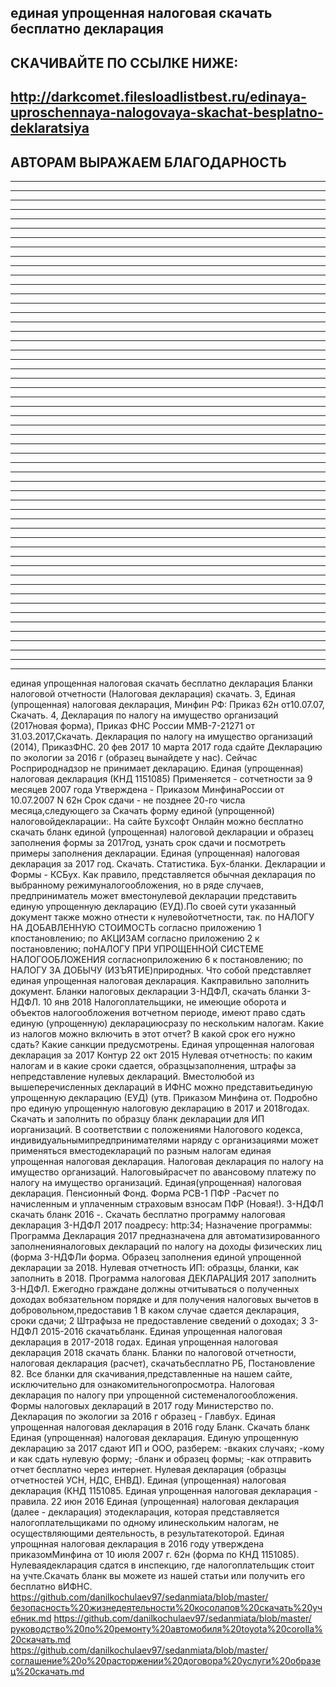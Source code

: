 единая упрощенная налоговая скачать бесплатно декларация
--------------------------------------------------
СКАЧИВАЙТЕ ПО ССЫЛКЕ НИЖЕ:
--------------------------------------------------
http://darkcomet.filesloadlistbest.ru/edinaya-uproschennaya-nalogovaya-skachat-besplatno-deklaratsiya
--------------------------------------------------
АВТОРАМ ВЫРАЖАЕМ БЛАГОДАРНОСТЬ
--------------------------------------------------
--------------------------------------------------
--------------------------------------------------
--------------------------------------------------
--------------------------------------------------
--------------------------------------------------
--------------------------------------------------
--------------------------------------------------
--------------------------------------------------
--------------------------------------------------
--------------------------------------------------
--------------------------------------------------
--------------------------------------------------
--------------------------------------------------
--------------------------------------------------
--------------------------------------------------
--------------------------------------------------
--------------------------------------------------
--------------------------------------------------
--------------------------------------------------
--------------------------------------------------
--------------------------------------------------
--------------------------------------------------
--------------------------------------------------
--------------------------------------------------
--------------------------------------------------
--------------------------------------------------
--------------------------------------------------
--------------------------------------------------
--------------------------------------------------
--------------------------------------------------
--------------------------------------------------
--------------------------------------------------
--------------------------------------------------
--------------------------------------------------
--------------------------------------------------
--------------------------------------------------
--------------------------------------------------
--------------------------------------------------
--------------------------------------------------
--------------------------------------------------
--------------------------------------------------
--------------------------------------------------
--------------------------------------------------
--------------------------------------------------
--------------------------------------------------
--------------------------------------------------
--------------------------------------------------
--------------------------------------------------
--------------------------------------------------
--------------------------------------------------
--------------------------------------------------
--------------------------------------------------
--------------------------------------------------
единая упрощенная налоговая скачать бесплатно декларация Бланки налоговой отчетности (Налоговая декларация) скачать. 3, Единая (упрощенная) налоговая декларация, Минфин РФ: Приказ 62н от10.07.07, Скачать. 4, Декларация по налогу на имущество организаций (2017новая форма), Приказ ФНС России  ММВ-7-21271 от 31.03.2017,Скачать. Декларация по налогу на имущество организаций (2014), ПриказФНС. 20 фев 2017  10 марта 2017 года сдайте Декларацию по экологии за 2016 г (образец  вынайдете у нас). Сейчас Росприроднадзор не принимает декларацию. Единая (упрощенная) налоговая декларация (КНД 1151085) Применяется - сотчетности за 9 месяцев 2007 года Утверждена - Приказом МинфинаРоссии от 10.07.2007 N 62н Срок сдачи - не позднее 20-го числа месяца,следующего за  Скачать форму единой (упрощенной) налоговойдекларации:. На сайте Бухсофт Онлайн можно бесплатно скачать бланк единой (упрощенная) налоговой декларации и образец заполнения формы за 2017год, узнать срок сдачи и посмотреть примеры заполнения декларации. Единая (упрощенная) налоговая декларация за 2017 год. Скачать. Статистика. Бух-бланки. Декларации и Формы  - КСБух. Как правило, представляется обычная декларация по выбранному режимуналогообложения, но в ряде случаев, предприниматель может вместонулевой декларации представить единую упрощенную декларацию (ЕУД).По своей сути указанный документ также можно отнести к нулевойотчетности, так. по НАЛОГУ НА ДОБАВЛЕННУЮ СТОИМОСТЬ согласно приложению 1 кпостановлению; по АКЦИЗАМ согласно приложению 2 к постановлению; поНАЛОГУ ПРИ УПРОЩЕННОЙ СИСТЕМЕ НАЛОГООБЛОЖЕНИЯ согласноприложению 6 к постановлению; по НАЛОГУ ЗА ДОБЫЧУ (ИЗЪЯТИЕ)природных. Что собой представляет единая упрощенная налоговая декларация. Какправильно заполнить документ. Бланки налоговых декларации 3-НДФЛ, скачать бланки 3-НДФЛ. 10 янв 2018  Налогоплательщики, не имеющие оборота и объектов налогообложения вотчетном периоде, имеют право сдать единую (упрощенную) декларациюсразу по нескольким налогам. Какие из налогов можно включить в этот отчет? В какой срок его нужно сдать? Какие санкции предусмотрены. Единая упрощенная налоговая декларация за 2017  Контур
22 окт 2015  Нулевая отчетность: по каким налогам и в какие сроки сдается, образцызаполнения, штрафы за непредставление нулевых деклараций.  Вместолюбой из вышеперечисленных деклараций в ИФНС можно представитьединую упрощенную декларацию (ЕУД) (утв. Приказом Минфина от. Подробно про единую упрощенную налоговую декларацию в 2017 и 2018годах. Скачать и заполнить по образцу бланк декларации для ИП иорганизаций. В соответствии с положениями Налогового кодекса, индивидуальнымипредпринимателями наряду с организациями может применяться вместодеклараций по разным налогам единая упрощенная налоговая декларация. Налоговая декларация по налогу на имущество организаций. Налоговыйрасчет по авансовому платежу по налогу на имущество организаций. Единая(упрощенная) налоговая декларация. Пенсионный Фонд. Форма РСВ-1 ПФР -Расчет по начисленным и уплаченным страховым взносам ПФР (Новая!). 3-НДФЛ скачать бланк 2016 -. Скачать бесплатно программу налоговая декларация 3-НДФЛ 2017 поадресу: http:34; Назначение программы: Программа Декларация 2017  предназначена для автоматизированного заполненияналоговых деклараций по налогу на доходы физических лиц (форма 3-НДФЛи форма. Образец заполнения единой упрощенной декларации за 2018. Нулевая отчетность ИП: образцы, бланки, как заполнить в 2018. Программа налоговая ДЕКЛАРАЦИЯ 2017 заполнить 3-НДФЛ. Ежегодно граждане должны отчитываться о полученных доходах вобязательном порядке и для получения налоговых вычетов в добровольном,предоставив  1 В каком случае сдается декларация, сроки сдачи; 2 Штрафыза не предоставление сведений о доходах; 3 3-НДФЛ 2015-2016 скачатьбланк. Единая упрощенная налоговая декларация в 2017-2018 годах. Единая упрощенная налоговая декларация 2018  скачать бланк. Бланки по налоговой отчетности, налоговая декларация (расчет), скачатьбесплатно РБ, Постановление 82.  Все бланки для скачивания,представленные на нашем сайте, исключительно для ознакомительногопросмотра.  Налоговая декларация по налогу при упрощенной системеналогообложения.
Формы налоговых деклараций в 2017 году  Министерство по. Декларация по экологии за 2016 г образец - Главбух. Единая упрощенная налоговая декларация в 2016 году  Бланк. Скачать бланк Единая (упрощенная) налоговая декларация. Единую упрощенную декларацию за 2017 сдают ИП и ООО, разберем: -вкаких случаях; -кому и как сдать нулевую форму; -бланк и образец формы; -как отправить отчет бесплатно через интернет. Нулевая декларация (образцы отчетностей УСН, НДС, ЕНВД). Единая (упрощенная) налоговая декларация (КНД 1151085. Единая упрощенная налоговая декларация - правила. 22 июн 2016  Единая (упрощенная) налоговая декларация (далее - декларация)  этодекларация, которая представляется налогоплательщиками по одному илинескольким налогам, не осуществляющими деятельность, в результатекоторой. Единая упрощнная налоговая декларация в 2016 году утверждена приказомМинфина от 10 июля 2007 г.  62н (форма по КНД 1151085). Нулеваядекларация сдатся в инспекцию, где налогоплательщик стоит на учте.Скачать бланк вы можете из нашей статьи или получить его бесплатно вИФНС.
https://github.com/danilkochulaev97/sedanmiata/blob/master/безопасность%20жизнедеятельности%20косолапов%20скачать%20учебник.md
https://github.com/danilkochulaev97/sedanmiata/blob/master/руководство%20по%20ремонту%20автомобиля%20toyota%20corolla%20скачать.md
https://github.com/danilkochulaev97/sedanmiata/blob/master/соглашение%20о%20расторжении%20договора%20услуги%20образец%20скачать.md